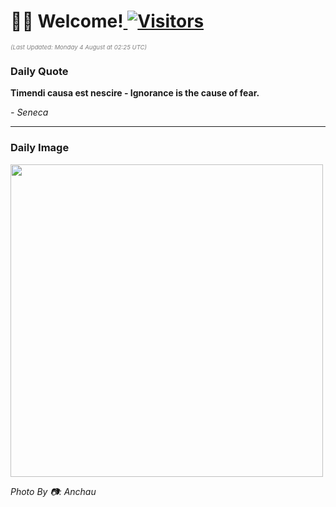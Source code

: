 <h1>👋🏽 Welcome!<a href="https://github.com/OmitNomis/"> <img src="https://visitor-badge.laobi.icu/badge?page_id=OmitNomis" alt="Visitors"></a></h1>

<i><p style="font-size: 0.6rem; color:gray">(Last Updated: Monday 4 August at 02:25 UTC)</p></i>

<h3> Daily Quote </h3>
<b><p>Timendi causa est nescire -  Ignorance is the cause of fear.</p></b>
<i><caption style="font-size: 0.8rem; color:gray;">- Seneca</caption></i>


<hr>

<h3>Daily Image</h3>
<a href="https://images.pexels.com/photos/33245188/pexels-photo-33245188.jpeg" target="_blank"><img style="height:500px;" src="https://images.pexels.com/photos/33245188/pexels-photo-33245188.jpeg"/></a>

<i><caption style="font-size: 0.8rem; color:gray;"> Photo By 📷: Anchau</caption></i>
